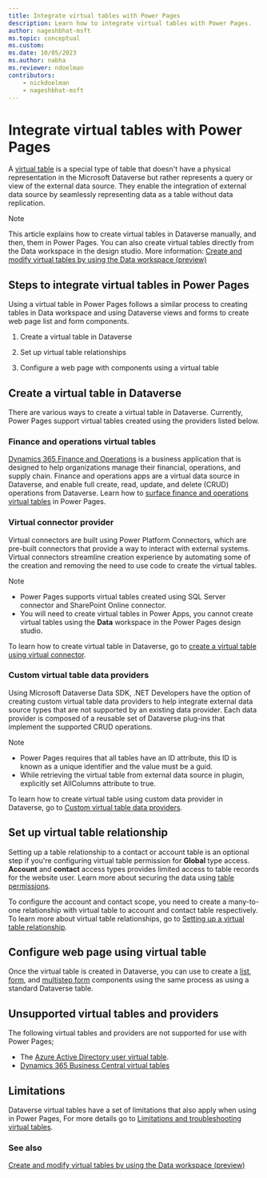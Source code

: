 ```yaml
---
title: Integrate virtual tables with Power Pages
description: Learn how to integrate virtual tables with Power Pages.
author: nageshbhat-msft
ms.topic: conceptual
ms.custom: 
ms.date: 10/05/2023
ms.author: nabha
ms.reviewer: ndoelman
contributors:
    - nickdoelman
    - nageshbhat-msft
---
```


# Integrate virtual tables with Power Pages

A [virtual table](/power-apps/maker/data-platform/create-edit-virtual-entities) is a special type of table that doesn't have a physical representation in the Microsoft Dataverse but rather represents a query or view of the external data source. They enable the integration of external data source by seamlessly representing data as a table without data replication.

> [!NOTE]
> This article explains how to create virtual tables in Dataverse manually, and then, them in Power Pages. You can also create virtual tables directly from the Data workspace in the design studio. More information: [Create and modify virtual tables by using the Data workspace (preview)](data-workspace-virtual-tables.md)

## Steps to integrate virtual tables in Power Pages 

Using a virtual table in Power Pages follows a similar process to creating tables in Data workspace and using Dataverse views and forms to create web page list and form components.

1. Create a virtual table in Dataverse

1. Set up virtual table relationships

1. Configure a web page with components using a virtual table

## Create a virtual table in Dataverse

There are various ways to create a virtual table in Dataverse. Currently, Power Pages support virtual tables created using the providers listed below.

### Finance and operations virtual tables 

[Dynamics 365 Finance and Operations](/dynamics365/fin-ops-core/fin-ops/) is a business application that is designed to help organizations manage their financial, operations, and supply chain. Finance and operations apps are a virtual data source in Dataverse, and enable full create, read, update, and delete (CRUD) operations from Dataverse.  Learn how to [surface finance and operations virtual tables](/dynamics365/fin-ops-core/dev-itpro/power-platform/power-portal-reference) in Power Pages. 

### Virtual connector provider

Virtual connectors are built using Power Platform Connectors, which are pre-built connectors that provide a way to interact with external systems. Virtual connectors streamline creation experience by automating some of the creation and removing the need to use code to create the virtual tables.

> [!NOTE]
> - Power Pages supports virtual tables created using SQL Server connector and SharePoint Online connector.
> - You will need to create virtual tables in Power Apps, you cannot create virtual tables using the **Data** workspace in the Power Pages design studio.

To learn how to create virtual table in Dataverse, go to [create a virtual table using virtual connector](/power-apps/maker/data-platform/create-virtual-tables-using-connectors?tabs=sql#steps-to-create-a-virtual-table-in-power-apps-for-sql-or-sharepoint).

### Custom virtual table data providers

Using Microsoft Dataverse Data SDK, .NET Developers have the option of creating custom virtual table data providers to help integrate external data source types that are not supported by an existing data provider. Each data provider is composed of a reusable set of Dataverse plug-ins that implement the supported CRUD operations.

> [!NOTE]
> - Power Pages requires that all tables have an ID attribute, this ID is known as a unique identifier and the value must be a guid.
> - While retrieving the virtual table from external data source in plugin, explicitly set AllColumns attribute to true.

To learn how to create virtual table using custom data provider in Dataverse, go to [Custom virtual table data providers](/power-apps/developer/data-platform/virtual-entities//custom-ve-data-providers#steps-to-use-a-custom-data-provider).


## Set up virtual table relationship

Setting up a table relationship to a contact or account table is an optional step if you're configuring virtual table permission for **Global** type access. **Account** and **contact** access types provides limited access to table records for the website user. Learn more about securing the data using [table permissions](../security/table-permissions.md).

To configure the account and contact scope, you need to create a many-to-one relationship with virtual table to account and contact table respectively. To learn more about virtual table relationships, go to [Setting up a virtual table relationship](/power-apps/maker/data-platform/setup-virtual-table-relationships).

## Configure web page using virtual table

Once the virtual table is created in Dataverse, you can use to create a [list](../getting-started/add-list.md), [form](../getting-started/add-form.md), and [multistep form](../getting-started/multistep-forms.md) components using the same process as using a standard Dataverse table.

## Unsupported virtual tables and providers

The following virtual tables and providers are not supported for use with Power Pages;

- The [Azure Active Directory user virtual table](/power-apps/developer/data-platform/aaduser-entity).
- [Dynamics 365 Business Central virtual tables](/dynamics365/business-central/dev-itpro/powerplatform/powerplat-faq)

## Limitations

Dataverse virtual tables have a set of limitations that also apply when using in Power Pages, For more details go to [Limitations and troubleshooting virtual tables](/power-apps/maker/data-platform/limits-tshoot-virtual-tables?tabs=sql).

### See also

[Create and modify virtual tables by using the Data workspace (preview)](data-workspace-virtual-tables.md)
